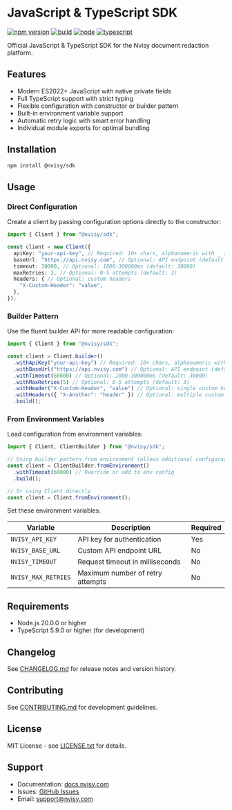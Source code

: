 # JavaScript & TypeScript SDK

[![npm version](https://img.shields.io/npm/v/@nvisy/sdk?color=000000&style=flat-square)](https://www.npmjs.com/package/@nvisy/sdk)
[![build](https://img.shields.io/github/actions/workflow/status/nvisycom/sdk/build.yml?branch=main&color=000000&style=flat-square)](https://github.com/nvisycom/sdk/actions/workflows/build.yml)
[![node](https://img.shields.io/badge/node-%3E%3D20.0.0-000000?style=flat-square&logo=node.js&logoColor=white)](https://nodejs.org/)
[![typescript](https://img.shields.io/badge/TypeScript-5.9+-000000?style=flat-square&logo=typescript&logoColor=white)](https://www.typescriptlang.org/)

Official JavaScript & TypeScript SDK for the Nvisy document redaction platform.

## Features

- Modern ES2022+ JavaScript with native private fields
- Full TypeScript support with strict typing
- Flexible configuration with constructor or builder pattern
- Built-in environment variable support
- Automatic retry logic with smart error handling
- Individual module exports for optimal bundling

## Installation

```bash
npm install @nvisy/sdk
```

## Usage

### Direct Configuration

Create a client by passing configuration options directly to the constructor:

```typescript
import { Client } from "@nvisy/sdk";

const client = new Client({
  apiKey: "your-api-key", // Required: 10+ chars, alphanumeric with _ and -
  baseUrl: "https://api.nvisy.com", // Optional: API endpoint (default shown)
  timeout: 30000, // Optional: 1000-300000ms (default: 30000)
  maxRetries: 3, // Optional: 0-5 attempts (default: 3)
  headers: { // Optional: custom headers
    "X-Custom-Header": "value",
  },
});
```

### Builder Pattern

Use the fluent builder API for more readable configuration:

```typescript
import { Client } from "@nvisy/sdk";

const client = Client.builder()
  .withApiKey("your-api-key") // Required: 10+ chars, alphanumeric with _ and -
  .withBaseUrl("https://api.nvisy.com") // Optional: API endpoint (default shown)
  .withTimeout(60000) // Optional: 1000-300000ms (default: 30000)
  .withMaxRetries(5) // Optional: 0-5 attempts (default: 3)
  .withHeader("X-Custom-Header", "value") // Optional: single custom header
  .withHeaders({ "X-Another": "header" }) // Optional: multiple custom headers
  .build();
```

### From Environment Variables

Load configuration from environment variables:

```typescript
import { Client, ClientBuilder } from "@nvisy/sdk";

// Using builder pattern from environment (allows additional configuration)
const client = ClientBuilder.fromEnvironment()
  .withTimeout(60000) // Override or add to env config
  .build();

// Or using Client directly
const client = Client.fromEnvironment();
```

Set these environment variables:

| Variable            | Description                      | Required |
| ------------------- | -------------------------------- | -------- |
| `NVISY_API_KEY`     | API key for authentication       | Yes      |
| `NVISY_BASE_URL`    | Custom API endpoint URL          | No       |
| `NVISY_TIMEOUT`     | Request timeout in milliseconds  | No       |
| `NVISY_MAX_RETRIES` | Maximum number of retry attempts | No       |

## Requirements

- Node.js 20.0.0 or higher
- TypeScript 5.9.0 or higher (for development)

## Changelog

See [CHANGELOG.md](CHANGELOG.md) for release notes and version history.

## Contributing

See [CONTRIBUTING.md](CONTRIBUTING.md) for development guidelines.

## License

MIT License - see [LICENSE.txt](LICENSE.txt) for details.

## Support

- Documentation: [docs.nvisy.com](https://docs.nvisy.com)
- Issues: [GitHub Issues](https://github.com/nvisycom/sdk/issues)
- Email: [support@nvisy.com](mailto:support@nvisy.com)
